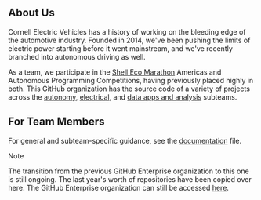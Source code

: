 ## About Us

Cornell Electric Vehicles has a history of working on the bleeding edge of the automotive industry. Founded in 2014, we've been pushing the limits of electric power starting before it went mainstream, and we've recently branched into autonomous driving as well.

As a team, we participate in the [Shell Eco Marathon](https://www.shellecomarathon.com/) Americas and Autonomous Programming Competitions, having previously placed highly in both. This GitHub organization has the source code of a variety of projects across the [autonomy](https://www.cornellelectricvehicles.org/software), [electrical](https://www.cornellelectricvehicles.org/electrical), and [data apps and analysis](https://www.cornellelectricvehicles.org/software) subteams.

## For Team Members

For general and subteam-specific guidance, see the [documentation](/DOCUMENTATION.md) file.

> [!NOTE]
> The transition from the previous GitHub Enterprise organization to this one is still ongoing. The last year's worth of repositories have been copied over here. The GitHub Enterprise organization can still be accessed [here](https://github.coecis.cornell.edu/Resistance-Racing).
